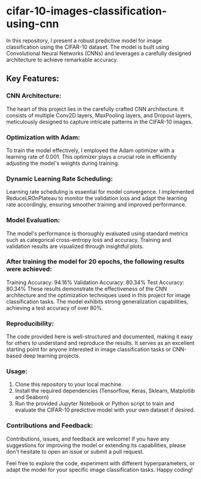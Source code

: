 # cifar-10-images-classification-using-cnn
In this repository, I present a robust predictive model for image classification using the CIFAR-10 dataset. The model is built using Convolutional Neural Networks (CNNs) and leverages a carefully designed architecture to achieve remarkable accuracy.

## Key Features:

### CNN Architecture:
The heart of this project lies in the carefully crafted CNN architecture. It consists of multiple Conv2D layers, MaxPooling layers, and Dropout layers, meticulously designed to capture intricate patterns in the CIFAR-10 images.

### Optimization with Adam:
To train the model effectively, I employed the Adam optimizer with a learning rate of 0.001. This optimizer plays a crucial role in efficiently adjusting the model's weights during training.

### Dynamic Learning Rate Scheduling: 
Learning rate scheduling is essential for model convergence. I implemented ReduceLROnPlateau to monitor the validation loss and adapt the learning rate accordingly, ensuring smoother training and improved performance.

### Model Evaluation: 
The model's performance is thoroughly evaluated using standard metrics such as categorical cross-entropy loss and accuracy. Training and validation results are visualized through insightful plots.

### After training the model for 20 epochs, the following results were achieved:
Training Accuracy: 94.16%
Validation Accuracy: 80.34%
Test Accuracy: 80.34%
These results demonstrate the effectiveness of the CNN architecture and the optimization techniques used in this project for image classification tasks. The model exhibits strong generalization capabilities, achieving a test accuracy of over 80%.

### Reproducibility: 
The code provided here is well-structured and documented, making it easy for others to understand and reproduce the results. It serves as an excellent starting point for anyone interested in image classification tasks or CNN-based deep learning projects.

### Usage:

1. Clone this repository to your local machine.
2. Install the required dependencies (Tensorflow, Keras, Sklearn, Matplotlib and Seaborn)
3. Run the provided Jupyter Notebook or Python script to train and evaluate the CIFAR-10 predictive model with your own dataset if desired.

### Contributions and Feedback:
Contributions, issues, and feedback are welcome! If you have any suggestions for improving the model or extending its capabilities, please don't hesitate to open an issue or submit a pull request.

Feel free to explore the code, experiment with different hyperparameters, or adapt the model for your specific image classification tasks. Happy coding!
